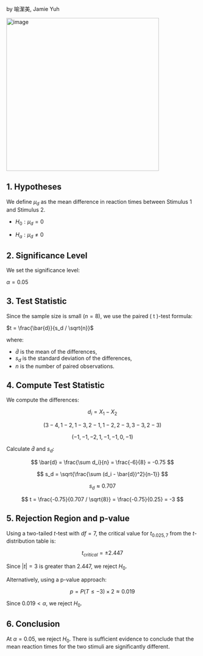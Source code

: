 by 喻潔美, Jamie Yuh

<img width="400" alt="image" src="https://github.com/user-attachments/assets/9b0caf34-4769-489f-a6fb-1b756ba34981" />

## 1. Hypotheses
We define $\mu_d$ as the mean difference in reaction times between Stimulus 1 and Stimulus 2.

- $H_0: \mu_d = 0 \quad$

- $H_a: \mu_d \neq 0 \quad$


## 2. Significance Level
We set the significance level:

$\alpha = 0.05$

## 3. Test Statistic
Since the sample size is small $( n = 8 )$, we use the paired \( t \)-test formula:

$t = \frac{\bar{d}}{s_d / \sqrt{n}}$

where:
- $\bar{d}$ is the mean of the differences,
- $s_d$ is the standard deviation of the differences,
- $n$ is the number of paired observations.

## 4. Compute Test Statistic
We compute the differences:

$$
d_i = X_1 - X_2
$$

$$
(3 - 4, 1 - 2, 1 - 3, 2 - 1, 1 - 2, 2 - 3, 3 - 3, 2 - 3)
$$

$$
(-1, -1, -2, 1, -1, -1, 0, -1)
$$

Calculate $\bar{d}$ and $s_d$:

$$
\bar{d} = \frac{\sum d_i}{n} = \frac{-6}{8} = -0.75
$$

$$
s_d = \sqrt{\frac{\sum (d_i - \bar{d})^2}{n-1}}
$$

$$
s_d \approx 0.707
$$

$$
t = \frac{-0.75}{0.707 / \sqrt{8}} = \frac{-0.75}{0.25} = -3
$$

## 5. Rejection Region and p-value
Using a two-tailed $t$-test with $df = 7$, the critical value for $t_{0.025, 7}$ from the $t$-distribution table is:

$$
t_{critical} = \pm 2.447
$$

Since $|t| = 3$ is greater than 2.447, we reject $H_0$.

Alternatively, using a p-value approach:

$$
p = P(T \leq -3) \times 2 \approx 0.019
$$

Since $0.019 < \alpha$, we reject $H_0$.

## 6. Conclusion
At $\alpha = 0.05$, we reject $H_0$. There is sufficient evidence to conclude that the mean reaction times for the two stimuli are significantly different.
